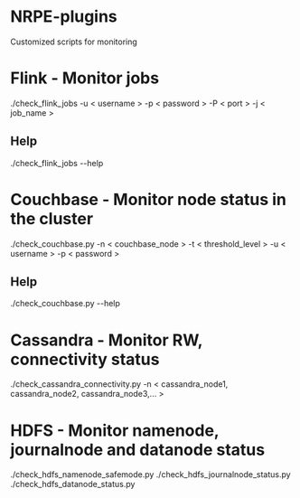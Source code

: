 # NRPE-plugins
Customized scripts for monitoring

# Flink - Monitor jobs

./check_flink_jobs -u < username > -p < password > -P < port > -j < job_name > 

## Help
./check_flink_jobs --help

# Couchbase -  Monitor node status in the cluster

./check_couchbase.py -n < couchbase_node > -t < threshold_level > -u < username > -p < password >

## Help
./check_couchbase.py --help

# Cassandra - Monitor RW, connectivity status

./check_cassandra_connectivity.py -n < cassandra_node1, cassandra_node2, cassandra_node3,... >

# HDFS - Monitor namenode, journalnode and datanode status

./check_hdfs_namenode_safemode.py
./check_hdfs_journalnode_status.py
./check_hdfs_datanode_status.py
